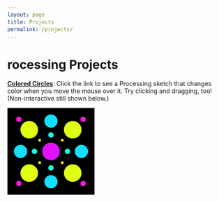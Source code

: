 ```yaml
---
layout: page
title: Projects
permalink: /projects/
---
```


# rocessing Projects

**[Colored Circles](https://jgriffith23.github.io/processing/ColoredCircles.html)**: Click the link to see a Processing sketch that changes color when you move the mouse over it. Try clicking and dragging, too! (Non-interactive still shown below.)

![Still of Colored Circles](https://raw.githubusercontent.com/jgriffith23/jgriffith23.github.io/master/assets/ColoredCirclesStill_Small.png)
